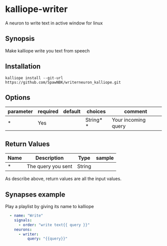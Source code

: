 # kalliope-writer

A neuron to write text in active window for linux


## Synopsis

Make kalliope write you text from speech

## Installation

  ```
  kalliope install --git-url https://github.com/SpawNBK/writerneuron_kalliope.git
  ```


## Options

| parameter  | required | default   | choices  | comment                                                                                    |
|------------|----------|-----------|----------|--------------------------------------------------------------------------------------------|
| *          | Yes      |           | String* * | Your incoming query                                                                        |



## Return Values

| Name                | Description                                                                           | Type     | sample   |
| ------------------- | ------------------------------------------------------------------------------------- | -------- | -------- |
| *                   | The query you sent                                                                    | String   |          |

As describe above, return values are all the input values.


## Synapses example

Play a playlist by giving its name to kalliope

```yaml
  - name: "Write"
    signals:
      - order: "write text{{ query }}"
    neurons:
      - writer:
          query: "{{query}}"
```


